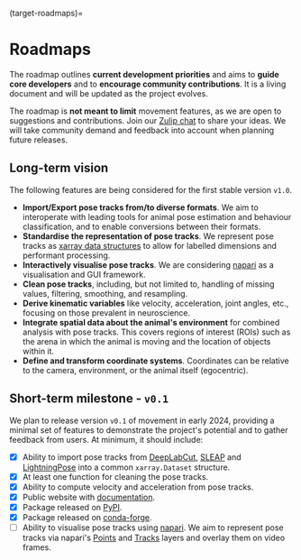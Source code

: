 (target-roadmaps)=
# Roadmaps

The roadmap outlines **current development priorities** and aims to **guide core developers** and to **encourage community contributions**. It is a living document and will be updated as the project evolves.

The roadmap is **not meant to limit** movement features, as we are open to suggestions and contributions. Join our [Zulip chat](movement-zulip:) to share your ideas. We will take community demand and feedback into account when planning future releases.

## Long-term vision
The following features are being considered for the first stable version `v1.0`.

- __Import/Export pose tracks from/to diverse formats__. We aim to interoperate with leading tools for animal pose estimation and behaviour classification, and to enable conversions between their formats.
- __Standardise the representation of pose tracks__. We represent pose tracks as [xarray data structures](xarray:user-guide/data-structures.html) to allow for labelled dimensions and performant processing.
- __Interactively visualise pose tracks__. We are considering [napari](napari:) as a visualisation and GUI framework.
- __Clean pose tracks__, including, but not limited to, handling of missing values, filtering, smoothing, and resampling.
- __Derive kinematic variables__ like velocity, acceleration, joint angles, etc., focusing on those prevalent in neuroscience.
- __Integrate spatial data about the animal's environment__ for combined analysis with pose tracks. This covers regions of interest (ROIs) such as the arena in which the animal is moving and the location of objects within it.
- __Define and transform coordinate systems__. Coordinates can be relative to the camera, environment, or the animal itself (egocentric).

## Short-term milestone - `v0.1`
We plan to release version `v0.1` of movement in early 2024, providing a minimal set of features to demonstrate the project's potential and to gather feedback from users. At minimum, it should include:

- [x] Ability to import pose tracks from [DeepLabCut](dlc:), [SLEAP](sleap:) and [LightningPose](lp:) into a common `xarray.Dataset` structure.
- [x] At least one function for cleaning the pose tracks.
- [x] Ability to compute velocity and acceleration from pose tracks.
- [x] Public website with [documentation](target-movement).
- [x] Package released on [PyPI](https://pypi.org/project/movement/).
- [x] Package released on [conda-forge](https://anaconda.org/conda-forge/movement).
- [ ] Ability to visualise pose tracks using [napari](napari:). We aim to represent pose tracks via napari's [Points](napari:howtos/layers/points) and [Tracks](napari:howtos/layers/tracks) layers and overlay them on video frames.

